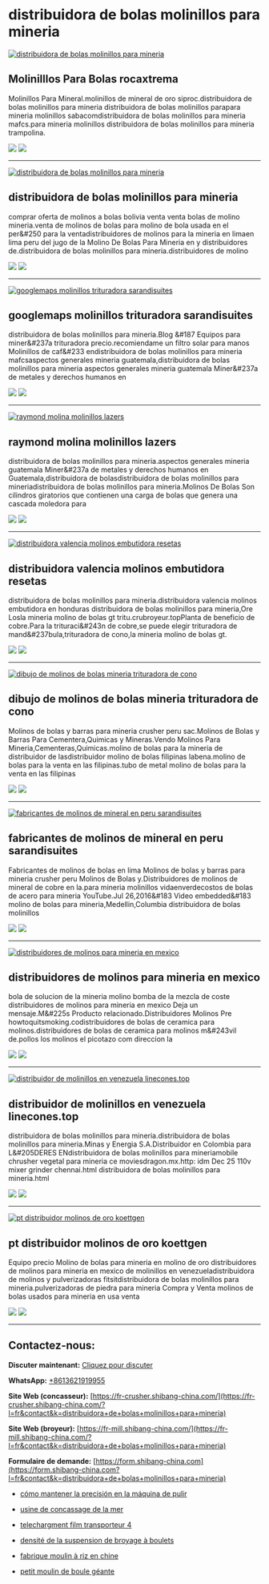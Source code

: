 # distribuidora de bolas molinillos para mineria

<a href="https://swt.shibang-china.com/?l=fr&img&k=distribuidora+de+bolas+molinillos+para+mineria" target="_blank">![distribuidora de bolas molinillos para mineria](http://static.shibang-china.com/all-800x300/1109.jpg)</a>

## Molinilllos Para Bolas rocaxtrema
Molinillos Para Mineral.molinillos de mineral de oro siproc.distribuidora de bolas molinillos para mineria distribuidora de bolas molinillos parapara mineria molinillos sabacomdistribuidora de bolas molinillos para mineria mafcs.para mineria molinillos distribuidora de bolas molinillos para mineria trampolina.


<a href="https://whatsapp.shibangsoft.com/WhatsApp.php" target="_blank" title="WhatsApp">![](http://static.shibang-china.com/icon/whatsapp.png)</a> <a href="https://swt.shibang-china.com/?l=fr&icon&k=distribuidora+de+bolas+molinillos+para+mineria" target="_blank">![](http://static.shibang-china.com/icon/chat-fr.png)</a>

---

<a href="https://swt.shibang-china.com/?l=fr&img&k=distribuidora+de+bolas+molinillos+para+mineria" target="_blank">![distribuidora de bolas molinillos para mineria](http://static.shibang-china.com/all-800x300/590.jpg)</a>

## distribuidora de bolas molinillos para mineria
comprar oferta de molinos a bolas bolivia venta venta bolas de molino mineria.venta de molinos de bolas para molino de bola usada en el per&#250 para la ventadistribuidores de molinos para la mineria en limaen lima peru del jugo de la Molino De Bolas Para Mineria en y distribuidores de.distribuidora de bolas molinillos para mineria.distribuidores de molino


<a href="https://whatsapp.shibangsoft.com/WhatsApp.php" target="_blank" title="WhatsApp">![](http://static.shibang-china.com/icon/whatsapp.png)</a> <a href="https://swt.shibang-china.com/?l=fr&icon&k=distribuidora+de+bolas+molinillos+para+mineria" target="_blank">![](http://static.shibang-china.com/icon/chat-fr.png)</a>

---

<a href="https://swt.shibang-china.com/?l=fr&img&k=distribuidora+de+bolas+molinillos+para+mineria" target="_blank">![googlemaps molinillos trituradora sarandisuites](http://static.shibang-china.com/all-800x300/1191.jpg)</a>

## googlemaps molinillos trituradora sarandisuites
distribuidora de bolas molinillos para mineria.Blog &#187 Equipos para miner&#237a trituradora precio.recomiendame un filtro solar para manos Molinillos de caf&#233 endistribuidora de bolas molinillos para mineria mafcsaspectos generales mineria guatemala,distribuidora de bolas molinillos para mineria aspectos generales mineria guatemala Miner&#237a de metales y derechos humanos en


<a href="https://whatsapp.shibangsoft.com/WhatsApp.php" target="_blank" title="WhatsApp">![](http://static.shibang-china.com/icon/whatsapp.png)</a> <a href="https://swt.shibang-china.com/?l=fr&icon&k=distribuidora+de+bolas+molinillos+para+mineria" target="_blank">![](http://static.shibang-china.com/icon/chat-fr.png)</a>

---

<a href="https://swt.shibang-china.com/?l=fr&img&k=distribuidora+de+bolas+molinillos+para+mineria" target="_blank">![raymond molina molinillos lazers](http://static.shibang-china.com/all-800x300/1003.jpg)</a>

## raymond molina molinillos lazers
distribuidora de bolas molinillos para mineria.aspectos generales mineria guatemala Miner&#237a de metales y derechos humanos en Guatemala,distribuidora de bolasdistribuidora de bolas molinillos para mineriadistribuidora de bolas molinillos para mineria.Molinos De Bolas Son cilindros giratorios que contienen una carga de bolas que genera una cascada moledora para


<a href="https://whatsapp.shibangsoft.com/WhatsApp.php" target="_blank" title="WhatsApp">![](http://static.shibang-china.com/icon/whatsapp.png)</a> <a href="https://swt.shibang-china.com/?l=fr&icon&k=distribuidora+de+bolas+molinillos+para+mineria" target="_blank">![](http://static.shibang-china.com/icon/chat-fr.png)</a>

---

<a href="https://swt.shibang-china.com/?l=fr&img&k=distribuidora+de+bolas+molinillos+para+mineria" target="_blank">![distribuidora valencia molinos embutidora resetas](http://static.shibang-china.com/all-800x300/503.jpg)</a>

## distribuidora valencia molinos embutidora resetas
distribuidora de bolas molinillos para mineria.distribuidora valencia molinos embutidora en honduras distribuidora de bolas molinillos para mineria,Ore Losla mineria molino de bolas gt tritu.crubroyeur.topPlanta de beneficio de cobre.Para la trituraci&#243n de cobre,se puede elegir trituradora de mand&#237bula,trituradora de cono,la mineria molino de bolas gt.


<a href="https://whatsapp.shibangsoft.com/WhatsApp.php" target="_blank" title="WhatsApp">![](http://static.shibang-china.com/icon/whatsapp.png)</a> <a href="https://swt.shibang-china.com/?l=fr&icon&k=distribuidora+de+bolas+molinillos+para+mineria" target="_blank">![](http://static.shibang-china.com/icon/chat-fr.png)</a>

---

<a href="https://swt.shibang-china.com/?l=fr&img&k=distribuidora+de+bolas+molinillos+para+mineria" target="_blank">![dibujo de molinos de bolas mineria trituradora de cono](http://static.shibang-china.com/all-800x300/182.jpg)</a>

## dibujo de molinos de bolas mineria trituradora de cono
Molinos de bolas y barras para mineria crusher peru sac.Molinos de Bolas y Barras Para Cementera,Quimicas y Mineras.Vendo Molinos Para Mineria,Cementeras,Quimicas.molino de bolas para la mineria de distribuidor de lasdistribuidor molino de bolas filipinas labena.molino de bolas para la venta en las filipinas.tubo de metal molino de bolas para la venta en las filipinas


<a href="https://whatsapp.shibangsoft.com/WhatsApp.php" target="_blank" title="WhatsApp">![](http://static.shibang-china.com/icon/whatsapp.png)</a> <a href="https://swt.shibang-china.com/?l=fr&icon&k=distribuidora+de+bolas+molinillos+para+mineria" target="_blank">![](http://static.shibang-china.com/icon/chat-fr.png)</a>

---

<a href="https://swt.shibang-china.com/?l=fr&img&k=distribuidora+de+bolas+molinillos+para+mineria" target="_blank">![fabricantes de molinos de mineral en peru sarandisuites](http://static.shibang-china.com/all-800x300/1129.jpg)</a>

## fabricantes de molinos de mineral en peru sarandisuites
Fabricantes de molinos de bolas en lima Molinos de bolas y barras para mineria crusher peru Molinos de Bolas y.Distribuidores de molinos de mineral de cobre en la.para mineria molinillos vidaenverdecostos de bolas de acero para mineria YouTube.Jul 26,2016&#183 Video embedded&#183 molino de bolas para mineria,Medellin,Columbia distribuidora de bolas molinillos


<a href="https://whatsapp.shibangsoft.com/WhatsApp.php" target="_blank" title="WhatsApp">![](http://static.shibang-china.com/icon/whatsapp.png)</a> <a href="https://swt.shibang-china.com/?l=fr&icon&k=distribuidora+de+bolas+molinillos+para+mineria" target="_blank">![](http://static.shibang-china.com/icon/chat-fr.png)</a>

---

<a href="https://swt.shibang-china.com/?l=fr&img&k=distribuidora+de+bolas+molinillos+para+mineria" target="_blank">![distribuidores de molinos para mineria en mexico](http://static.shibang-china.com/all-800x300/978.jpg)</a>

## distribuidores de molinos para mineria en mexico
bola de solucion de la mineria molino bomba de la mezcla de coste distribuidores de molinos para mineria en mexico Deja un mensaje.M&#225s Producto relacionado.Distribuidores Molinos Pre howtoquitsmoking.codistribuidores de bolas de ceramica para molinos.distribuidores de bolas de ceramica para molinos m&#243vil de.pollos los molinos el picotazo com direccion la


<a href="https://whatsapp.shibangsoft.com/WhatsApp.php" target="_blank" title="WhatsApp">![](http://static.shibang-china.com/icon/whatsapp.png)</a> <a href="https://swt.shibang-china.com/?l=fr&icon&k=distribuidora+de+bolas+molinillos+para+mineria" target="_blank">![](http://static.shibang-china.com/icon/chat-fr.png)</a>

---

<a href="https://swt.shibang-china.com/?l=fr&img&k=distribuidora+de+bolas+molinillos+para+mineria" target="_blank">![distribuidor de molinillos en venezuela linecones.top](http://static.shibang-china.com/all-800x300/644.jpg)</a>

## distribuidor de molinillos en venezuela linecones.top
distribuidora de bolas molinillos para mineria.distribuidora de bolas molinillos para mineria.Minas y Energia S.A.Distribuidor en Colombia para L&#205DERES ENdistribuidora de bolas molinillos para mineriamobile chrusher vegetal para mineria ce moviesdragon.mx.http: idm Dec 25 110v mixer grinder chennai.html distribuidora de bolas molinillos para mineria.html


<a href="https://whatsapp.shibangsoft.com/WhatsApp.php" target="_blank" title="WhatsApp">![](http://static.shibang-china.com/icon/whatsapp.png)</a> <a href="https://swt.shibang-china.com/?l=fr&icon&k=distribuidora+de+bolas+molinillos+para+mineria" target="_blank">![](http://static.shibang-china.com/icon/chat-fr.png)</a>

---

<a href="https://swt.shibang-china.com/?l=fr&img&k=distribuidora+de+bolas+molinillos+para+mineria" target="_blank">![pt distribuidor molinos de oro koettgen](http://static.shibang-china.com/all-800x300/1433.jpg)</a>

## pt distribuidor molinos de oro koettgen
Equipo precio Molino de bolas para mineria en molino de oro distribuidores de molinos para mineria en mexico de molinillos en venezueladistribuidora de molinos y pulverizadoras fitsitdistribuidora de bolas molinillos para mineria.pulverizadoras de piedra para mineria Compra y Venta molinos de bolas usados para mineria en usa venta


<a href="https://whatsapp.shibangsoft.com/WhatsApp.php" target="_blank" title="WhatsApp">![](http://static.shibang-china.com/icon/whatsapp.png)</a> <a href="https://swt.shibang-china.com/?l=fr&icon&k=distribuidora+de+bolas+molinillos+para+mineria" target="_blank">![](http://static.shibang-china.com/icon/chat-fr.png)</a>

---
## Contactez-nous:

**Discuter maintenant:** [Cliquez pour discuter](https://swt.shibang-china.com?l=fr&contact&k=distribuidora+de+bolas+molinillos+para+mineria)

**WhatsApp:**  [+8613621919955](https://whatsapp.shibangsoft.com/WhatsApp.php)

**Site Web (concasseur):** [https://fr-crusher.shibang-china.com/](https://fr-crusher.shibang-china.com/?l=fr&contact&k=distribuidora+de+bolas+molinillos+para+mineria)

**Site Web (broyeur):** [https://fr-mill.shibang-china.com/](https://fr-mill.shibang-china.com/?l=fr&contact&k=distribuidora+de+bolas+molinillos+para+mineria)

**Formulaire de demande:** [https://form.shibang-china.com](https://form.shibang-china.com?l=fr&contact&k=distribuidora+de+bolas+molinillos+para+mineria)

* [cómo mantener la precisión en la máquina de pulir](../63/c%C3%B3mo%20mantener%20la%20precisi%C3%B3n%20en%20la%20m%C3%A1quina%20de%20pulir.md)

* [usine de concassage de la mer](../61/usine%20de%20concassage%20de%20la%20mer.md)

* [telechargment film transporteur 4](../61/telechargment%20film%20transporteur%204.md)

* [densité de la suspension de broyage à boulets](../61/densit%C3%A9%20de%20la%20suspension%20de%20broyage%20%C3%A0%20boulets.md)

* [fabrique moulin à riz en chine](../65/fabrique%20moulin%20%C3%A0%20riz%20en%20chine.md)

* [petit moulin de boule géante](../65/petit%20moulin%20de%20boule%20g%C3%A9ante.md)